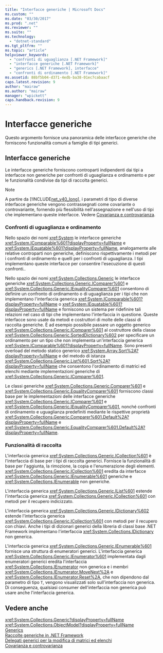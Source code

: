 ```yaml
---
title: "Interfacce generiche | Microsoft Docs"
ms.custom: ""
ms.date: "03/30/2017"
ms.prod: ".net"
ms.reviewer: ""
ms.suite: ""
ms.technology: 
  - "dotnet-standard"
ms.tgt_pltfrm: ""
ms.topic: "article"
helpviewer_keywords: 
  - "confronti di uguaglianza [.NET Framework]"
  - "interfacce generiche [.NET Framework]"
  - "generics [.NET Framework], interfacce"
  - "confronti di ordinamento [.NET Framework]"
ms.assetid: 88bf5b04-d371-4edb-ba38-01ec7cabaacf
caps.latest.revision: 9
author: "mairaw"
ms.author: "mairaw"
manager: "wpickett"
caps.handback.revision: 9
---
```

# Interfacce generiche
Questo argomento fornisce una panoramica delle interfacce generiche che forniscono funzionalità comuni a famiglie di tipi generici.  
  
## Interfacce generiche  
 Le interfacce generiche forniscono controparti indipendenti dai tipi a interfacce non generiche per confronti di uguaglianza e ordinamento e per le funzionalità condivise da tipi di raccolta generici.  
  
> [!NOTE]
>  A partire da [!INCLUDE[net_v40_long](../../../includes/net-v40-long-md.md)], i parametri di tipo di diverse interfacce generiche vengono contrassegnati come covariante o controvariante, fornendo più flessibilità nell'assegnazione e nell'uso di tipi che implementano queste interfacce.  Vedere [Covarianza e controvarianza](../../../docs/standard/generics/covariance-and-contravariance.md).  
  
### Confronti di uguaglianza e ordinamento  
 Nello spazio dei nomi <xref:System> le interfacce generiche <xref:System.IComparable%601?displayProperty=fullName> e <xref:System.IEquatable%601?displayProperty=fullName>, analogamente alle relative controparti non generiche, definiscono rispettivamente i metodi per i confronti di ordinamento e quelli per i confronti di uguaglianza.  I tipi implementano queste interfacce per consentire l'esecuzione di questi confronti..  
  
 Nello spazio dei nomi <xref:System.Collections.Generic> le interfacce generiche <xref:System.Collections.Generic.IComparer%601> e <xref:System.Collections.Generic.IEqualityComparer%601> consentono di definire un confronto di ordinamento o di uguaglianza per i tipi che non implementano l'interfaccia generica <xref:System.IComparable%601?displayProperty=fullName> o <xref:System.IEquatable%601?displayProperty=fullName> e forniscono un sistema per ridefinire tali relazioni nel caso di tipi che implementano l'interfaccia in questione.  Queste interfacce sono usate da metodi e costruttori di molte delle classi di raccolta generiche.  È ad esempio possibile passare un oggetto generico <xref:System.Collections.Generic.IComparer%601> al costruttore della classe <xref:System.Collections.Generic.SortedDictionary%602> per specificare un ordinamento per un tipo che non implementa un'interfaccia generica <xref:System.IComparable%601?displayProperty=fullName>.  Sono presenti overload del metodo statico generico <xref:System.Array.Sort%2A?displayProperty=fullName> e del metodo di istanza <xref:System.Collections.Generic.List%601.Sort%2A?displayProperty=fullName> che consentono l'ordinamento di matrici ed elenchi mediante implementazioni generiche di <xref:System.Collections.Generic.IComparer%601>.  
  
 Le classi generiche <xref:System.Collections.Generic.Comparer%601> e <xref:System.Collections.Generic.EqualityComparer%601> forniscono classi base per le implementazioni delle interfacce generiche <xref:System.Collections.Generic.IComparer%601> e <xref:System.Collections.Generic.IEqualityComparer%601>, nonché confronti di ordinamento e uguaglianza predefiniti mediante le rispettive proprietà <xref:System.Collections.Generic.Comparer%601.Default%2A?displayProperty=fullName> e <xref:System.Collections.Generic.EqualityComparer%601.Default%2A?displayProperty=fullName>.  
  
### Funzionalità di raccolta  
 L'interfaccia generica <xref:System.Collections.Generic.ICollection%601> è l'interfaccia di base per i tipi di raccolta generici.  Fornisce la funzionalità di base per l'aggiunta, la rimozione, la copia e l'enumerazione degli elementi.  <xref:System.Collections.Generic.ICollection%601> eredita da interfacce <xref:System.Collections.Generic.IEnumerable%601> generiche e <xref:System.Collections.IEnumerable> non generiche.  
  
 L'interfaccia generica <xref:System.Collections.Generic.IList%601> estende l'interfaccia generica <xref:System.Collections.Generic.ICollection%601> con metodi per il recupero indicizzato.  
  
 L'interfaccia generica <xref:System.Collections.Generic.IDictionary%602> estende l'interfaccia generica <xref:System.Collections.Generic.ICollection%601> con metodi per il recupero con chiavi.  Anche i tipi di dizionari generici della libreria di classi base .NET Framework implementano l'interfaccia <xref:System.Collections.IDictionary> non generica.  
  
 L'interfaccia generica <xref:System.Collections.Generic.IEnumerable%601> fornisce una struttura di enumeratori generici.  L'interfaccia generica <xref:System.Collections.Generic.IEnumerator%601> implementata dagli enumeratori generici eredita l'interfaccia <xref:System.Collections.IEnumerator> non generica e i membri <xref:System.Collections.IEnumerator.MoveNext%2A> e <xref:System.Collections.IEnumerator.Reset%2A>, che non dipendono dal parametro di tipo `T`, vengono visualizzati solo sull'interfaccia non generica.  Di conseguenza, qualsiasi consumer dell'interfaccia non generica può usare anche l'interfaccia generica.  
  
## Vedere anche  
 <xref:System.Collections.Generic?displayProperty=fullName>   
 <xref:System.Collections.ObjectModel?displayProperty=fullName>   
 [Generics](../../../docs/standard/generics/index.md)   
 [Raccolte generiche in .NET Framework](../../../docs/standard/generics/collections.md)   
 [Delegati generici per la modifica di matrici ed elenchi](../../../docs/standard/generics/delegates-for-manipulating-arrays-and-lists.md)   
 [Covarianza e controvarianza](../../../docs/standard/generics/covariance-and-contravariance.md)